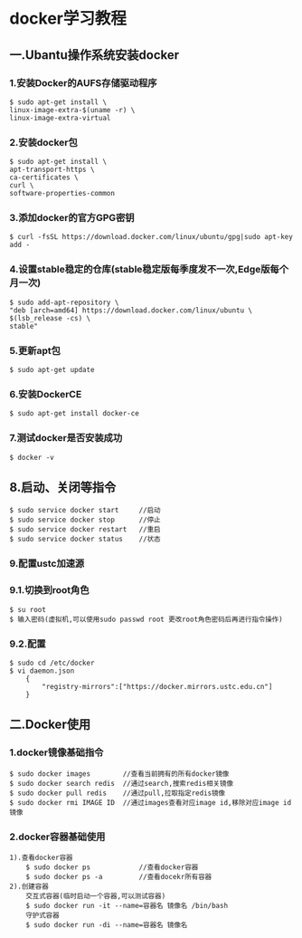 # docker学习教程

## 一.Ubantu操作系统安装docker
### 1.安装Docker的AUFS存储驱动程序
    $ sudo apt-get install \
    linux-image-extra-$(uname -r) \
    linux-image-extra-virtual
    
### 2.安装docker包
    $ sudo apt-get install \
    apt-transport-https \
    ca-certificates \
    curl \
    software-properties-common
    
### 3.添加docker的官方GPG密钥
    $ curl -fsSL https://download.docker.com/linux/ubuntu/gpg|sudo apt-key add -

### 4.设置stable稳定的仓库(stable稳定版每季度发不一次,Edge版每个月一次)
    $ sudo add-apt-repository \
    "deb [arch=amd64] https://download.docker.com/linux/ubuntu \
    $(lsb_release -cs) \
    stable"

### 5.更新apt包
    $ sudo apt-get update

### 6.安装DockerCE
    $ sudo apt-get install docker-ce

### 7.测试docker是否安装成功
    $ docker -v

## 8.启动、关闭等指令
    $ sudo service docker start     //启动
    $ sudo service docker stop      //停止
    $ sudo service docker restart   //重启
    $ sudo service docker status    //状态
    
### 9.配置ustc加速源
### 9.1.切换到root角色
    $ su root
    $ 输入密码(虚拟机,可以使用sudo passwd root 更改root角色密码后再进行指令操作)
### 9.2.配置
    $ sudo cd /etc/docker
    $ vi daemon.json
        {
            "registry-mirrors":["https://docker.mirrors.ustc.edu.cn"]
        }

## 二.Docker使用
### 1.docker镜像基础指令
    $ sudo docker images        //查看当前拥有的所有docker镜像
    $ sudo docker search redis  //通过search,搜索redis相关镜像
    $ sudo docker pull redis    //通过pull,拉取指定redis镜像
    $ sudo docker rmi IMAGE ID  //通过images查看对应image id,移除对应image id镜像
    
### 2.docker容器基础使用
    1).查看docker容器
        $ sudo docker ps            //查看docker容器
        $ sudo docker ps -a         //查看docekr所有容器
    2).创建容器
        交互式容器(临时启动一个容器,可以测试容器)
        $ sudo docker run -it --name=容器名 镜像名 /bin/bash
        守护式容器
        $ sudo docker run -di --name=容器名 镜像名
    
